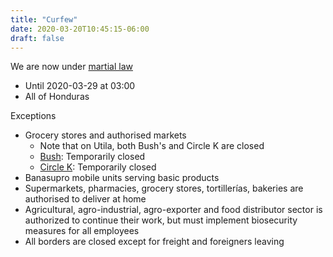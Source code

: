 ```yaml
---
title: "Curfew"
date: 2020-03-20T10:45:15-06:00
draft: false
---
```


We are now under [martial law](https://covid19honduras.org/?q=toque-de-queda-absoluto-para-todo-el-pais)
* Until 2020-03-29 at 03:00
* All of Honduras

Exceptions
* Grocery stores and authorised markets
  * Note that on Utila, both Bush's and Circle K are closed
  * [Bush](https://www.facebook.com/permalink.php?story_fbid=585474252042585&id=367194180537261): Temporarily closed
  * [Circle K](https://www.facebook.com/circlekutila/posts/113466586950971): Temporarily closed
* Banasupro mobile units serving basic products
* Supermarkets, pharmacies, grocery stores, tortillerías, bakeries are authorised to deliver at home
* Agricultural, agro-industrial, agro-exporter and food distributor sector is
  authorized to continue their work, but must implement biosecurity measures
  for all employees
* All borders are closed except for freight and foreigners leaving
